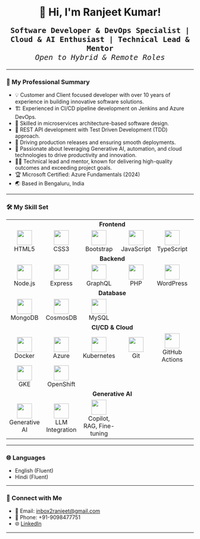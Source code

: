 <h1 align="center">👋 Hi, I'm Ranjeet Kumar!</h1>

<p align="center" style="font-size: 20px; font-family: 'Fira Code', 'Consolas', monospace;">
  <b>Software Developer & DevOps Specialist | Cloud & AI Enthusiast | Technical Lead & Mentor</b><br>
  <i>Open to Hybrid & Remote Roles</i>
</p>

---

### 💼 My Professional Summary

- 💡 Customer and Client focused developer with over 10 years of experience in building innovative software solutions.
- 🏗️ Experienced in CI/CD pipeline development on Jenkins and Azure DevOps.
- 🧩 Skilled in microservices architecture-based software design.
- 🔗 REST API development with Test Driven Development (TDD) approach.
- 🚦 Driving production releases and ensuring smooth deployments.
- 🚀 Passionate about leveraging Generative AI, automation, and cloud technologies to drive productivity and innovation.
- 🧑‍🏫 Technical lead and mentor, known for delivering high-quality outcomes and exceeding project goals.
- 🏆 Microsoft Certified: Azure Fundamentals (2024)
- 🌏 Based in Bengaluru, India

---

### 🛠️ My Skill Set

<div align="center">

<table>
  <tr>
    <td colspan="6" align="center"><b>Frontend</b></td>
  </tr>
  <tr>
    <td align="center" width="120">
      <img src="https://img.icons8.com/color/48/000000/html-5.png" width="40"/><br>HTML5
    </td>
    <td align="center" width="120">
      <img src="https://img.icons8.com/color/48/000000/css3.png" width="40"/><br>CSS3
    </td>
    <td align="center" width="120">
      <img src="https://img.icons8.com/color/48/000000/bootstrap.png" width="40"/><br>Bootstrap
    </td>
    <td align="center" width="120">
      <img src="https://img.icons8.com/color/48/000000/javascript.png" width="40"/><br>JavaScript
    </td>
    <td align="center" width="120">
      <img src="https://img.icons8.com/color/48/000000/typescript.png" width="40"/><br>TypeScript
    </td>
    <td align="center" width="120">
      <img src="https://img.icons8.com/color/48/000000/react-native.png" width="40"/><br>React
    </td>
  </tr>
  <tr>
    <td colspan="6" align="center"><b>Backend</b></td>
  </tr>
  <tr>
    <td align="center" width="120">
      <img src="https://img.icons8.com/color/48/000000/nodejs.png" width="40"/><br>Node.js
    </td>
    <td align="center" width="120">
      <img src="https://img.icons8.com/color/48/000000/express.png" width="40"/><br>Express
    </td>
    <td align="center" width="120">
      <img src="https://img.icons8.com/color/48/000000/graphql.png" width="40"/><br>GraphQL
    </td>
    <td align="center" width="120">
      <img src="https://img.icons8.com/color/48/000000/php.png" width="40"/><br>PHP
    </td>
    <td align="center" width="120">
      <img src="https://img.icons8.com/color/48/000000/wordpress.png" width="40"/><br>WordPress
    </td>
    <td align="center" width="120">
      <img src="https://img.icons8.com/color/48/000000/drupal.png" width="40"/><br>Drupal
    </td>
  </tr>
  <tr>
    <td colspan="6" align="center"><b>Database</b></td>
  </tr>
  <tr>
    <td align="center" width="120">
      <img src="https://img.icons8.com/color/48/000000/mongodb.png" width="40"/><br>MongoDB
    </td>
    <td align="center" width="120">
      <img src="https://img.icons8.com/color/48/000000/azure-1.png" width="40"/><br>CosmosDB
    </td>
    <td align="center" width="120">
      <img src="https://img.icons8.com/color/48/000000/mysql-logo.png" width="40"/><br>MySQL
    </td>
    <td align="center" width="120"></td>
    <td align="center" width="120"></td>
    <td align="center" width="120"></td>
  </tr>
  <tr>
    <td colspan="6" align="center"><b>CI/CD & Cloud</b></td>
  </tr>
  <tr>
    <td align="center" width="120">
      <img src="https://img.icons8.com/color/48/000000/docker.png" width="40"/><br>Docker
    </td>
    <td align="center" width="120">
      <img src="https://img.icons8.com/color/48/000000/azure-1.png" width="40"/><br>Azure
    </td>
    <td align="center" width="120">
      <img src="https://img.icons8.com/color/48/000000/kubernetes.png" width="40"/><br>Kubernetes
    </td>
    <td align="center" width="120">
      <img src="https://img.icons8.com/color/48/000000/git.png" width="40"/><br>Git
    </td>
    <td align="center" width="120">
      <img src="https://img.icons8.com/color/48/000000/github.png" width="40"/><br>GitHub Actions
    </td>
    <td align="center" width="120">
      <img src="https://img.icons8.com/color/48/000000/jenkins.png" width="40"/><br>Jenkins
    </td>
  </tr>
  <tr>
    <td align="center" width="120">
      <img src="https://img.icons8.com/color/48/000000/google-cloud-platform.png" width="40"/><br>GKE
    </td>
    <td align="center" width="120">
      <img src="https://img.icons8.com/color/48/000000/openshift.png" width="40"/><br>OpenShift
    </td>
    <td align="center" width="120"></td>
    <td align="center" width="120"></td>
    <td align="center" width="120"></td>
    <td align="center" width="120"></td>
  </tr>
  <tr>
    <td colspan="6" align="center"><b>Generative AI</b></td>
  </tr>
  <tr>
    <td align="center" width="120">
      <img src="https://img.icons8.com/color/48/000000/artificial-intelligence.png" width="40"/><br>Generative AI
    </td>
    <td align="center" width="120">
      <img src="https://img.icons8.com/color/48/000000/brain.png" width="40"/><br>LLM Integration
    </td>
    <td align="center" width="120">
      <img src="https://img.icons8.com/color/48/000000/robot-2.png" width="40"/><br>Copilot, RAG, Fine-tuning
    </td>
    <td align="center" width="120"></td>
    <td align="center" width="120"></td>
    <td align="center" width="120"></td>
  </tr>
</table>

</div>

---

### 🌐 Languages

- English (Fluent)
- Hindi (Fluent)

---

### 🤝 Connect with Me

- 📧 Email: inbox2ranjeet@gmail.com
- 📱 Phone: +91-9098477751
- 🌐 [LinkedIn](https://www.linkedin.com/in/ranjeetsprofile)

---
